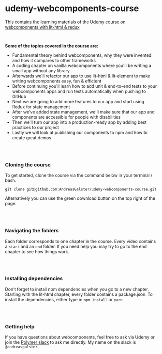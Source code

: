 # udemy-webcomponents-course
This contains the learning materials of the [Udemy course on webcomponents with lit-html & redux](https://www.udemy.com/webcomponents-apps)

<br>

**Some of the topics covered in the course are:**

* Fundamental theory behind webcomponents, why they were invented and how it compares to other frameworks
* A coding chapter on vanilla webcomponents where you'll be writing a small app without any library
* Afterwards we'll refactor our app to use lit-html & lit-element to make writing webcomponents easy, fun & efficient
* Before continuing you'll learn how to add unit & end-to-end tests to your webcomponents apps and run tests automatically when pushing to GitHub
* Next we are going to add more features to our app and start using Redux for state management
* After we've added state management, we'll make sure that our app and components are accessible for people with disabilities
* Then we'll turn our app into a production-ready app by adding best practices to our project
* Lastly we will look at publishing our components to npm and how to create great demos


<br><br>
### Cloning the course

To get started, clone the course via the command below in your terminal / bash.

```
git clone git@github.com:AndreasGalster/udemy-webcomponents-course.git
```

Alternatively you can use the green download button on the top right of the page.

<br><br>
### Navigating the folders
Each folder corresponds to one chapter in the course. Every video contains a `start` and an `end` folder. If you need help you may try to go to the end chapter to see how things work.

<br><br>
### Installing dependencies
Don't forget to install npm dependencies when you go to a new chapter. Starting with the lit-html chapter, every folder contains a package.json. To install the dependencies, either type in `npm install` or `yarn`.

<br><br>
### Getting help
If you have questions about webcomponents, feel free to ask via Udemy or join the [Polymer slack](https://polymer.slack.com) to ask me directly. My name on the slack is `@andreasgalster`<br><br>
